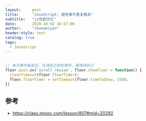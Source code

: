 ```yaml
---
layout:     post
title:      "JavaScript: 避免事件重复触发"
subtitle:   "js性能优化"
date:       2020-10-02 18:57:00
author:     "chanweiyan"
header-style: text
catalog: true
tags:
  - JavaScript
---
```


##

```javascript
// 每次事件触发后，先清除之前的事件，再继续执行
floor.$win.on('scroll resize', floor.showFloor = function() {
  clearTimeout(floor.floorTimer);
  floor.floorTimer = setTimeout(floor.timeToShow, 250);
})
```

## 参考

* https://class.imooc.com/lesson/807#mid=20292
